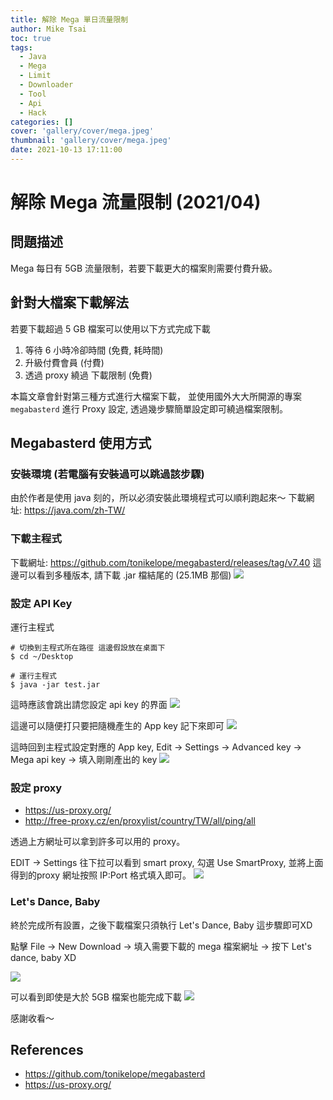 ```yaml
---
title: 解除 Mega 單日流量限制
author: Mike Tsai
toc: true
tags:
  - Java
  - Mega
  - Limit
  - Downloader
  - Tool
  - Api
  - Hack
categories: []
cover: 'gallery/cover/mega.jpeg'
thumbnail: 'gallery/cover/mega.jpeg'
date: 2021-10-13 17:11:00
---
```

# 解除 Mega 流量限制 (2021/04)

## 問題描述
Mega 每日有 5GB 流量限制，若要下載更大的檔案則需要付費升級。

## 針對大檔案下載解法
若要下載超過 5 GB 檔案可以使用以下方式完成下載

1. 等待 6 小時冷卻時間  (免費, 耗時間)
2. 升級付費會員 (付費)
3. 透過 proxy 繞過 下載限制 (免費)

本篇文章會針對第三種方式進行大檔案下載，
並使用國外大大所開源的專案 `megabasterd` 進行 Proxy 設定, 透過幾步驟簡單設定即可繞過檔案限制。

<!-- more -->

## Megabasterd 使用方式
### 安裝環境  (若電腦有安裝過可以跳過該步驟)
由於作者是使用 java 刻的，所以必須安裝此環境程式可以順利跑起來～
下載網址: https://java.com/zh-TW/

### 下載主程式 
下載網址: https://github.com/tonikelope/megabasterd/releases/tag/v7.40
這邊可以看到多種版本, 請下載 .jar 檔結尾的 (25.1MB 那個)
![](https://i.imgur.com/UCCa8Sp.png)


### 設定 API Key
運行主程式
```
# 切換到主程式所在路徑 這邊假設放在桌面下
$ cd ~/Desktop

# 運行主程式
$ java -jar test.jar 
```
這時應該會跳出請您設定 api key 的界面
![](https://i.imgur.com/AMZVzdQ.jpg)

這邊可以隨便打只要把隨機產生的 App key 記下來即可
![](https://i.imgur.com/0yY0eB9.png)

這時回到主程式設定對應的 App key,
Edit -> Settings -> Advanced key -> Mega api key -> 填入剛剛產出的 key
![](https://i.imgur.com/RRsuqHG.png)

### 設定 proxy 
* https://us-proxy.org/
* http://free-proxy.cz/en/proxylist/country/TW/all/ping/all

透過上方網址可以拿到許多可以用的 proxy。

EDIT -> Settings 往下拉可以看到 smart proxy,
勾選 Use SmartProxy, 
並將上面得到的proxy 網址按照 IP:Port 格式填入即可。
![](https://i.imgur.com/63IzFSA.png)


### Let's Dance, Baby
終於完成所有設置，之後下載檔案只須執行 Let's Dance, Baby 這步驟即可XD

點擊 File -> New Download -> 填入需要下載的 mega 檔案網址 -> 按下 Let's dance, baby XD

![](https://i.imgur.com/p6FUIqk.png)

可以看到即使是大於 5GB 檔案也能完成下載
![](https://i.imgur.com/cIvUbYl.png)


感謝收看～


## References
- https://github.com/tonikelope/megabasterd
- https://us-proxy.org/

